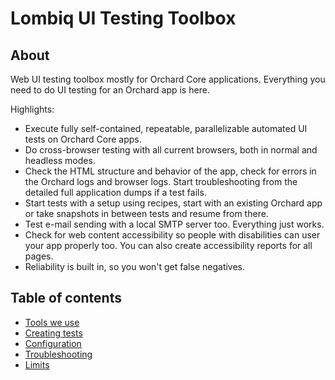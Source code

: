 # Lombiq UI Testing Toolbox



## About

Web UI testing toolbox mostly for Orchard Core applications. Everything you need to do UI testing for an Orchard app is here.

Highlights:

- Execute fully self-contained, repeatable, parallelizable automated UI tests on Orchard Core apps.
- Do cross-browser testing with all current browsers, both in normal and headless modes.
- Check the HTML structure and behavior of the app, check for errors in the Orchard logs and browser logs. Start troubleshooting from the detailed full application dumps if a test fails.
- Start tests with a setup using recipes, start with an existing Orchard app or take snapshots in between tests and resume from there.
- Test e-mail sending with a local SMTP server too. Everything just works.
- Check for web content accessibility so people with disabilities can user your app properly too. You can also create accessibility reports for all pages.
- Reliability is built in, so you won't get false negatives.


## Table of contents

- [Tools we use](Docs/Tools.md)
- [Creating tests](Docs/CreatingTests.md)
- [Configuration](Docs/Configuration.md)
- [Troubleshooting](Docs/Troubleshooting.md)
- [Limits](Docs/Limits.md)
